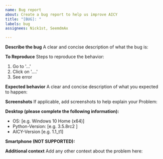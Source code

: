 ```yaml
---
name: Bug report
about: Create a bug report to help us improve AICY
title: "[BUG]: "
labels: bug
assignees: Nick1st, SeemdmAx

---
```


**Describe the bug**
A clear and concise description of what the bug is:

**To Reproduce**
Steps to reproduce the behavior:

1. Go to '...'
2. Click on '....'
3. See error

**Expected behavior**
A clear and concise description of what you expected to happen:

**Screenshots**
If applicable, add screenshots to help explain your Problem:

**Desktop (please complete the following information):**

 - OS: [e.g. Windows 10 Home (x64)]
 - Python-Version: [e.g. 3.5.8rc2 ]
 - AICY-Version [e.g. 1.1_t1]

**Smartphone (NOT SUPPORTED):**

**Additional context**
Add any other context about the problem here:
